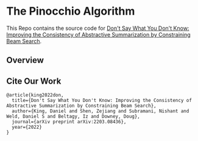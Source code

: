 # The Pinocchio Algorithm  

This Repo contains the source code for [Don't Say What You Don't Know: Improving the Consistency of Abstractive Summarization by Constraining Beam Search](https://arxiv.org/abs/2203.08436).

## Overview 


## Cite Our Work 

```
@article{king2022don,
  title={Don't Say What You Don't Know: Improving the Consistency of Abstractive Summarization by Constraining Beam Search},
  author={King, Daniel and Shen, Zejiang and Subramani, Nishant and Weld, Daniel S and Beltagy, Iz and Downey, Doug},
  journal={arXiv preprint arXiv:2203.08436},
  year={2022}
}
```